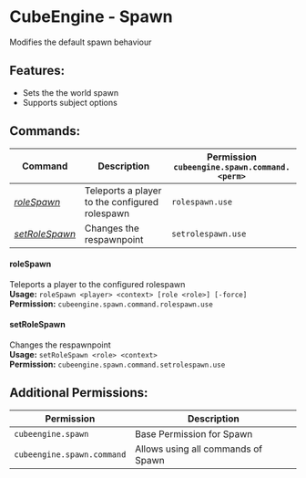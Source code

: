 # CubeEngine - Spawn
Modifies the default spawn behaviour

## Features:
 - Sets the the world spawn
 - Supports subject options

## Commands:

| Command | Description | Permission<br>`cubeengine.spawn.command.<perm>` |
| --- | --- | --- |
| [*roleSpawn*](#rolespawn) | Teleports a player to the configured rolespawn | `rolespawn.use` |
| [*setRoleSpawn*](#setrolespawn) | Changes the respawnpoint | `setrolespawn.use` |

#### roleSpawn  
Teleports a player to the configured rolespawn  
**Usage:** `roleSpawn <player> <context> [role <role>] [-force]`  
**Permission:** `cubeengine.spawn.command.rolespawn.use`  
  

#### setRoleSpawn  
Changes the respawnpoint  
**Usage:** `setRoleSpawn <role> <context>`  
**Permission:** `cubeengine.spawn.command.setrolespawn.use`  
  

## Additional Permissions:

| Permission | Description |
| --- | --- |
| `cubeengine.spawn` | Base Permission for Spawn |
| `cubeengine.spawn.command` | Allows using all commands of Spawn |
